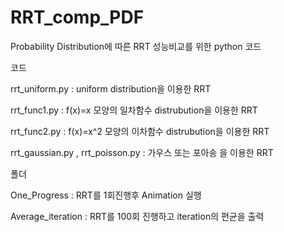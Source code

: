 # RRT_comp_PDF


Probability Distribution에 따른 RRT 성능비교를 위한 python 코드

코드

  rrt_uniform.py : uniform distribution을 이용한 RRT
  
  rrt_func1.py : f(x)=x 모양의 일차함수 distrubution을 이용한 RRT
  
  rrt_func2.py : f(x)=x^2 모양의 이차함수 distrubution을 이용한 RRT
  
  rrt_gaussian.py , rrt_poisson.py : 가우스 또는 포아송 을 이용한 RRT 
  
폴더

  One_Progress : RRT를 1회진행후 Animation 실행
  
  Average_iteration : RRT를 100회 진행하고 iteration의 편균을 출력
